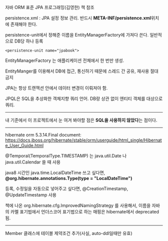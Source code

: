 자바 ORM 표준 JPA 프로그래밍(김영한) 책 참조 

persistence.xml : JPA 설정 정보 관리. 반드시 **META-INF/persistence.xml**위치에 존재해야 한다. 

persistence-unit에서 정해준 이름을 EntityManagerFactory에 가져다 쓴다. 
일반적으로 DB당 하나 등록  

    <persistence-unit name="jpabook">


EntityManagerFactory 는 애플리케이션 전체에서 한 번만 생성.

EntityManger를 이용해서 DB에 접근, 통신하기 때문에 스레드 간 공유, 재사용 절대 금지 

JPA는 항상 트랜잭션 안에서 데이터 변경이 이뤄져야 함.

JPQL은 SQL을 추상화한 객체지향 쿼리 언어. DB랑 상관 없이 엔티티 객체를 대상으로 쿼리.

--- 

내 기준에서 이 프로젝트에서 눈 여겨 봐야할 점은 **SQL을 사용하지 않았다**는 점이다. 


---

hibernate orm 5.3.14.Final document: https://docs.jboss.org/hibernate/stable/orm/userguide/html_single/Hibernate_User_Guide.html

@Temporal(TemporalType.TIMESTAMP) 는 java.util.Date 나 java.util.Calendar 쓸 때 사용

java8 시간인 java.time.LocalDateTime 쓰고 싶다면,  **@org.hibernate.annotations.Type(type = "LocalDateTime")**

등록, 수정일을 자동으로 넣어주고 싶다면, @CreationTimestamp, @UpdateTimestamp 사용

책에 나온 org.hibernate.cfg.ImprovedNamingStrategy 를 사용해서, 이름을 자바의 카멜 표기법에서 언더스코어 표기법으로 하는 매핑은 hibernate에서 deprecated 됨.

---

Member 클래스에 테이블 제약조건 추가(사실, auto-ddl일때만 유효)